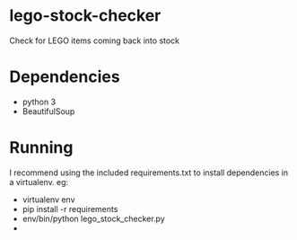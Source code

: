 # lego-stock-checker
Check for LEGO items coming back into stock

# Dependencies

* python 3
* BeautifulSoup

# Running

I recommend using the included requirements.txt to install dependencies in a virtualenv. eg:

* virtualenv env
* pip install -r requirements
* env/bin/python lego_stock_checker.py
* 
